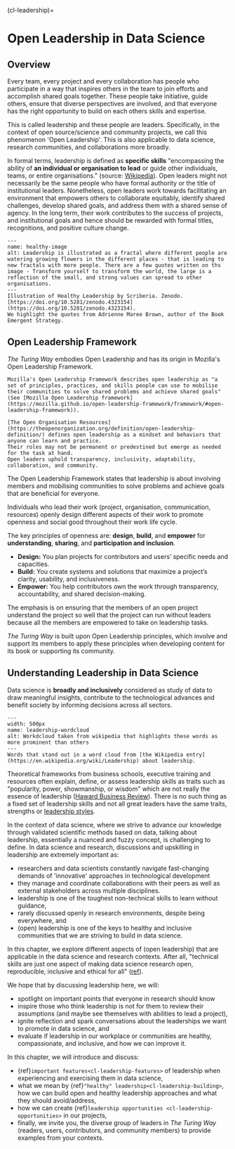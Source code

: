 (cl-leadership)=
# Open Leadership in Data Science

## Overview

Every team, every project and every collaboration has people who participate in a way that inspires others in the team to join efforts and accomplish shared goals together.
These people take initiative, guide others, ensure that diverse perspectives are involved, and that everyone has the right opportunity to build on each others skills and expertise.

This is called leadership and these people are leaders.
Specifically, in the context of open source/science and community projects, we call this phenomenon 'Open Leadership'.
This is also applicable to data science, research communities, and collaborations more broadly.

In formal terms, leadership is defined as **specific skills** "encompassing the ability of **an individual or organisation to lead** or guide other individuals, teams, or entire organisations." (source: [Wikipedia](https://en.wikipedia.org/wiki/Leadership)).
Open leaders might not necessarily be the same people who have formal authority or the title of institutional leaders.
Nonetheless, open leaders work towards facilitating an environment that empowers others to collaborate equitably, identify shared challenges, develop shared goals, and address them with a shared sense of agency.
In the long term, their work contributes to the success of projects, and institutional goals and hence should be rewarded with formal titles, recognitions, and positive culture change.

```{figure} ../figures/healthy-leadership.png
---
name: healthy-image
alt: Leadership is illustrated as a fractal where different people are watering growing flowers in the different places - that is leading to new fractals with more people. There are a few quotes written on ths image - Transform yourself to transform the world, the large is a reflection of the small, and strong values can spread to other organisations.
---
Illustration of Healthy Leadership by Scriberia. Zenodo. [https://doi.org/10.5281/zenodo.4323154](https://doi.org/10.5281/zenodo.4323154).
We highlight the quotes from Adrienne Maree Brown, author of the Book Emergent Strategy.
```
## Open Leadership Framework

*The Turing Way* embodies Open Leadership and has its origin in Mozilla's Open Leadership Framework.

```{note}
Mozilla's Open Leadership Framework describes open leadership as "a set of principles, practices, and skills people can use to mobilise their communities to solve shared problems and achieve shared goals" (See [Mozilla Open Leadership framework](https://mozilla.github.io/open-leadership-framework/framework/#open-leadership-framework)).

[The Open Organisation Resources](https://theopenorganization.org/definition/open-leadership-definition/) defines open leadership as a mindset and behaviors that anyone can learn and practice.  
Their roles may not be permanent or predestined but emerge as needed for the task at hand. 
Open leaders uphold transparency, inclusivity, adaptability, collaboration, and community.
```

The Open Leadership Framework states that leadership is about involving members and mobilising communities to solve problems and achieve goals that are beneficial for everyone. 

Individuals who lead their work (project, organisation, communication, resources) openly design different aspects of their work to promote openness and social good throughout their work life cycle.

The key principles of openness are: **design**, **build**, and **empower** for **understanding**, **sharing**, and **participation and inclusion**.

-   **Design:** You plan projects for contributors and users’ specific needs and capacities.
-   **Build:** You create systems and solutions that maximize a project’s clarity, usability, and inclusiveness.
-   **Empower:** You help contributors own the work through transparency, accountability, and shared decision-making.

The emphasis is on ensuring that the members of an open project understand the project so well that the project can run without leaders because all the members are empowered to take on leadership tasks.

_The Turing Way_ is built upon Open Leadership principles, which involve and support its members to apply these principles when developing content for its book or supporting its community.

## Understanding Leadership in Data Science

Data science is **broadly and inclusively** considered as study of data to draw meaningful insights, contribute to the technological advances and benefit society by informing decisions across all sectors.

```{figure} ../figures/leadership-wordcloud.jpg
---
width: 500px
name: leadership-wordcloud
alt: Workdcloud taken from wikipedia that highlights these words as more prominent than others
---
Words that stand out in a word cloud from [the Wikipedia entry](https://en.wikipedia.org/wiki/Leadership) about leadership.
```

Theoretical frameworks from business schools, executive training and resources often explain, define, or assess leadership skills as traits such as "popularity, power, showmanship, or wisdom" which are not really the essence of leadership ([Haward Business Review](https://hbr.org/2004/01/understanding-leadership)).
There is no such thing as a fixed set of leadership skills and not all great leaders have the same traits, strengths or [leadership styles](https://www.skillsyouneed.com/lead/leadership-styles.html).

In the context of data science, where we strive to advance our knowledge through validated scientific methods based on data, talking about leadership, essentially a nuanced and fuzzy concept, is challenging to define.
In data science and research, discussions and upskilling in leadership are extremely important as:
* researchers and data scientists constantly navigate fast-changing demands of 'innovative' approaches in technological development
* they manage and coordinate collaborations with their peers as well as external stakeholders across multiple disciplines. 
* leadership is one of the toughest non-technical skills to learn without guidance,
* rarely discussed openly in research environments, despite being everywhere, and
* (open) leadership is one of the keys to healthy and inclusive communities that we are striving to build in data science.

In this chapter, we explore different aspects of (open leadership) that are applicable in the data science and research contexts. 
After all, "technical skills are just one aspect of making data science research open, reproducible, inclusive and ethical for all" ([ref](https://the-turing-way.netlify.app/)).

We hope that by discussing leadership here, we will:
* spotlight on important points that everyone in research should know
* inspire those who think leadership is not for them to review their assumptions (and maybe see themselves with abilities to lead a project),
* ignite reflection and spark conversations about the leaderships we want to promote in data science, and
* evaluate if leadership in our workplace or communities are healthy, compassionate, and inclusive, and how we can improve it.

In this chapter, we will introduce and discuss: 
- {ref}`important features<cl-leadership-features>` of leadership when experiencing and exercising them in data science,
- what we mean by {ref}`"healthy" leadership<cl-leadership-building>`, how we can build open and healthy leadership approaches and what they should avoid/address,
- how we can create {ref}`leadership opportunities <cl-leadership-opportunities>` in our projects,
- finally, we invite you, the diverse group of leaders in *The Turing Way* (readers, users, contributors, and community members) to provide examples from your contexts.

